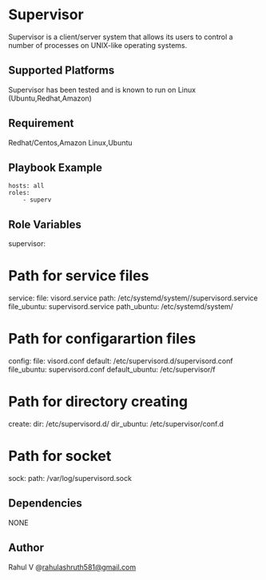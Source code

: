 
Supervisor
===================================================================
Supervisor is a client/server system that allows its users to control a number of processes on UNIX-like operating systems.


Supported Platforms
-------------------------------------------------------------------

Supervisor has been tested and is known to run on Linux (Ubuntu,Redhat,Amazon) 

Requirement
-----------
Redhat/Centos,Amazon Linux,Ubuntu


Playbook Example
---------------
```
hosts: all
roles:
    - superv
```


Role Variables
--------------
supervisor:

# Path for service files
  service:
    file: visord.service
    path: /etc/systemd/system//supervisord.service
    file_ubuntu: supervisord.service
    path_ubuntu: /etc/systemd/system/

# Path for configarartion files
  config:
    file: visord.conf
    default: /etc/supervisord.d/supervisord.conf
    file_ubuntu: supervisord.conf
    default_ubuntu: /etc/supervisor/f

 # Path for  directory creating  
  create:
    dir: /etc/supervisord.d/
    dir_ubuntu: /etc/supervisor/conf.d

# Path for socket     
  sock:
    path: /var/log/supervisord.sock
    
  
Dependencies
------------
 NONE
 
Author
-----
Rahul V @rahulashruth581@gmail.com